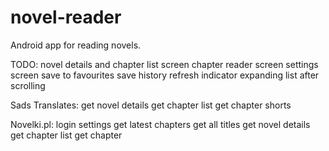 # novel-reader
Android app for reading novels.

TODO:
novel details and chapter list screen
chapter reader screen
settings screen
save to favourites
save history
refresh indicator
expanding list after scrolling

Sads Translates:
get novel details
get chapter list
get chapter
shorts

Novelki.pl:
login
settings
get latest chapters
get all titles
get novel details
get chapter list
get chapter